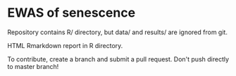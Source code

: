 # EWAS of senescence

Repository contains R/ directory, but data/ and results/ are ignored from git.

HTML Rmarkdown report in R directory. 

To contribute, create a branch and submit a pull request. Don't push directly to master branch!
